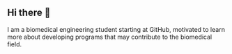 ## Hi there 👋

I am a biomedical engineering student starting at GitHub, motivated to learn more about developing programs that may contribute to the biomedical field.
